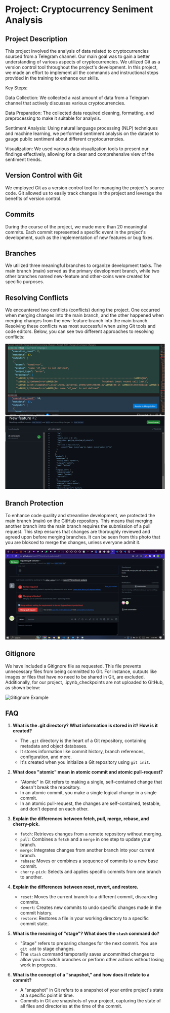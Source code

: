 # Project: Cryptocurrency Seniment Analysis

## Project Description
This project involved the analysis of data related to cryptocurrencies sourced from a Telegram channel. Our main goal was to gain a better understanding of various aspects of cryptocurrencies. We utilized Git as a version control tool throughout the project's development. In this project, we made an effort to implement all the commands and instructional steps provided in the training to enhance our skills.

Key Steps:

Data Collection: We collected a vast amount of data from a Telegram channel that actively discusses various cryptocurrencies.

Data Preparation: The collected data required cleaning, formatting, and preprocessing to make it suitable for analysis.

Sentiment Analysis: Using natural language processing (NLP) techniques and machine learning, we performed sentiment analysis on the dataset to gauge public sentiment about different cryptocurrencies.

Visualization: We used various data visualization tools to present our findings effectively, allowing for a clear and comprehensive view of the sentiment trends.

## Version Control with Git
We employed Git as a version control tool for managing the project's source code. Git allowed us to easily track changes in the project and leverage the benefits of version control.

## Commits
During the course of the project, we made more than 20 meaningful commits. Each commit represented a specific event in the project's development, such as the implementation of new features or bug fixes.

## Branches
We utilized three meaningful branches to organize development tasks. The main branch (main) served as the primary development branch, while two other branches named new-feature and other-coins were created for specific purposes.

## Resolving Conflicts
We encountered two conflicts (conflicts) during the project. One occurred when merging changes into the main branch, and the other happened when merging changes from the new-feature branch into the main branch. Resolving these conflicts was most successful when using Git tools and code editors. Below, you can see two different approaches to resolving conflicts:

![Conflict Resolution 1](https://github.com/ArashST79/sentiment-analysis/blob/main/Screenshot%20(667).png
)
![Conflict Resolution 2](https://github.com/ArashST79/sentiment-analysis/blob/main/Screenshot%20(672).png
)

## Branch Protection
To enhance code quality and streamline development, we protected the main branch (main) on the GitHub repository. This means that merging another branch into the main branch requires the submission of a pull request. This step ensures that changes are thoroughly reviewed and agreed upon before merging branches. It can be seen from this photo that you are blokced to merge the changes, unless everyone admit it.

![pull request](https://github.com/ArashST79/sentiment-analysis/blob/main/Screenshot%20(671).png
)

## Gitignore
We have included a Gitignore file as requested. This file prevents unnecessary files from being committed to Git. For instance, outputs like images or files that have no need to be shared in Git, are excluded. Additionally, for our project, .ipynb_checkpoints are not uploaded to GitHub, as shown below:

![Gitignore Example](https://github.com/ArashST79/sentiment-analysis/blob/main/.gitignore)

## FAQ

1. **What is the .git directory? What information is stored in it? How is it created?**
   - The `.git` directory is the heart of a Git repository, containing metadata and object databases.
   - It stores information like commit history, branch references, configuration, and more.
   - It's created when you initialize a Git repository using `git init`.

2. **What does "atomic" mean in atomic commit and atomic pull-request?**
   - "Atomic" in Git refers to making a single, self-contained change that doesn't break the repository.
   - In an atomic commit, you make a single logical change in a single commit.
   - In an atomic pull-request, the changes are self-contained, testable, and don't depend on each other.

3. **Explain the differences between fetch, pull, merge, rebase, and cherry-pick.**
   - `fetch`: Retrieves changes from a remote repository without merging.
   - `pull`: Combines a `fetch` and a `merge` in one step to update your branch.
   - `merge`: Integrates changes from another branch into your current branch.
   - `rebase`: Moves or combines a sequence of commits to a new base commit.
   - `cherry-pick`: Selects and applies specific commits from one branch to another.

4. **Explain the differences between reset, revert, and restore.**
   - `reset`: Moves the current branch to a different commit, discarding commits.
   - `revert`: Creates new commits to undo specific changes made in the commit history.
   - `restore`: Restores a file in your working directory to a specific commit state.

5. **What is the meaning of "stage"? What does the `stash` command do?**
   - "Stage" refers to preparing changes for the next commit. You use `git add` to stage changes.
   - The `stash` command temporarily saves uncommitted changes to allow you to switch branches or perform other actions without losing work in progress.

6. **What is the concept of a "snapshot," and how does it relate to a commit?**
   - A "snapshot" in Git refers to a snapshot of your entire project's state at a specific point in time.
   - Commits in Git are snapshots of your project, capturing the state of all files and directories at the time of the commit.


